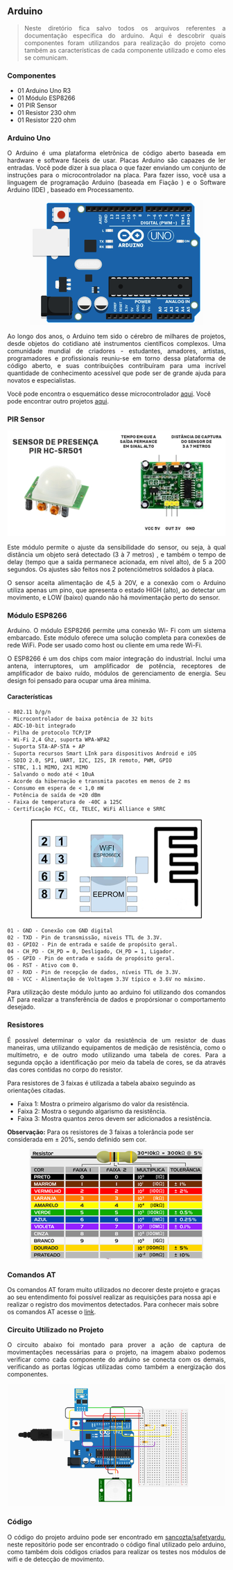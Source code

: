 ## Arduino

><p style="text-align: justify;">Neste diretório fica salvo todos os arquivos referentes a documentação especifica do arduino. Aqui é descobrir quais componentes foram utilizandos para realização do projeto como também as características de cada componente utilizado e como eles se comunicam.</p>

### Componentes

- 01 Arduino Uno R3
- 01 Módulo ESP8266
- 01 PIR Sensor
- 01 Resistor 230 ohm
- 01 Resistor 220 ohm

### Arduino Uno

<p style="text-align: justify;">
O Arduino é uma plataforma eletrônica de código aberto baseada em hardware e software fáceis de usar. Placas Arduino são capazes de ler entradas.
Você pode dizer à sua placa o que fazer enviando um conjunto de instruções para o microcontrolador na placa. Para fazer isso, você usa a linguagem de programação Arduino (baseada em Fiação ) e o Software Arduino (IDE) , baseado em Processamento.
</p>

<p align="center">
  <img src="../files/07.png">
</p>

<p style="text-align: justify;">
Ao longo dos anos, o Arduino tem sido o cérebro de milhares de projetos, desde objetos do cotidiano até instrumentos científicos complexos. Uma comunidade mundial de criadores - estudantes, amadores, artistas, programadores e profissionais reuniu-se em torno dessa plataforma de código aberto, e suas contribuições contribuíram para uma incrível quantidade de conhecimento acessível que pode ser de grande ajuda para novatos e especialistas.
</p>

Você pode encontra o esquemático desse microcontrolador [aqui](https://www.arduino.cc/en/uploads/Main/Arduino_Uno_Rev3-schematic.pdf). Você pode encontrar outro projetos [aqui](https://create.arduino.cc/projecthub). 

### PIR Sensor

<p align="center">
  <img src="../files/10.png">
</p>

<p style="text-align: justify;">
Este módulo permite o ajuste da sensibilidade do sensor, ou seja, à qual distância um objeto será detectado (3 à 7 metros) , e também o tempo de delay (tempo que a saída permanece acionada, em nível alto), de 5 a 200 segundos. Os ajustes são feitos nos 2 potenciômetros soldados à placa.
</p>

<p style="text-align: justify;">
O sensor aceita alimentação de 4,5 à 20V, e a conexão com o Arduino utiliza apenas um pino, que apresenta o estado HIGH (alto), ao detectar um movimento, e LOW (baixo) quando não há movimentação perto do sensor.
</p>

### Módulo ESP8266

<p style="text-align: justify;">
Arduino. O módulo ESP8266 permite uma conexão Wi- Fi  com um sistema embarcado. Este módulo oferece uma solução completa para conexões de rede WiFi. Pode ser usado como host ou cliente em uma rede Wi-Fi.
</p>

<p style="text-align: justify;">
O ESP8266 é um dos chips com maior integração do industrial. Inclui uma antena, interruptores, um amplificador de potência, receptores de amplificador de baixo ruído, módulos de gerenciamento de energia. Seu design foi pensado para ocupar uma área mínima.
</p>

#### Características


	- 802.11 b/g/n
	- Microcontrolador de baixa potência de 32 bits
	- ADC-10-bit integrado
	- Pilha de protocolo TCP/IP
	- Wi-Fi 2,4 Ghz, suporta WPA-WPA2
	- Suporta STA-AP-STA + AP
	- Suporta recursos Smart LInk para dispositivos Android e iOS
	- SDIO 2.0, SPI, UART, I2C, I2S, IR remoto, PWM, GPIO
	- STBC, 1.1 MIMO, 2X1 MIMO
	- Salvando o modo até < 10uA
	- Acorde da hibernação e transmita pacotes em menos de 2 ms
	- Consumo em espera de < 1,0 mW
	- Potência de saída de +20 dBm
	- Faixa de temperatura de -40C a 125C
	- Certificação FCC, CE, TELEC, WiFi Alliance e SRRC

<p align="center">
  <img src="../files/04.png">
</p>

    01 - GND - Conexão com GND digital
    02 - TXD - Pin de transmissão, niveis TTL de 3.3V.
    03 - GPIO2 - Pin de entrada e saíde de propósito geral.
    04 - CH_PD - CH_PD = 0, Desligado, CH_PD = 1, Ligador.
    05 - GPIO - Pin de entrada e saída de propósito geral.
    06 - RST - Ativo com 0.
    07 - RXD - Pin de recepção de dados, níveis TTL de 3.3V.
    08 - VCC - Alimentação de Voltagem 3.3V típico e 3.6V no máximo.

<p style="text-align: justify;">
Para utilização deste módulo junto ao arduino foi utilizando dos comandos AT para realizar a transferência de dados e propórsionar o comportamento desejado.
</p>

### Resistores

<p style="text-align: justify;">
É possível determinar o valor da resistência de um resistor de duas maneiras, uma utilizando equipamentos de medição de resistência, como o multímetro, e de outro modo utilizando uma tabela de cores. Para a segunda opção a identificação por meio da tabela de cores, se da através das cores contidas no corpo do resistor.
</p>

Para resistores de 3 faixas é utilizada a tabela abaixo seguindo as orientações citadas.

- Faixa 1: Mostra o primeiro algarismo do valor da resistência.
- Faixa 2: Mostra o segundo algarismo da resistência.
- Faixa 3: Mostra quantos zeros devem ser adicionados a resistência.

<b>Observação:</b> Para os resistores de 3 faixas a tolerância pode ser considerada em ± 20%, sendo definido sem cor.

<p align="center">
  <img src="../files/05.png">
</p>

### Comandos AT

Os comandos AT foram muito utilizados no decorer deste projeto e graças ao seu entendimento foi possível realizar as requisições para nossa api e realizar o registro dos movimentos detectados. Para conhecer mais sobre os comandos AT acesse o [link](http://room-15.github.io/blog/2015/03/26/esp8266-at-command-reference/).

### Circuito Utilizado no Projeto

<p style="text-align: justify;">
O circuito abaixo foi montado para prover a ação de captura de movimentações necessárias para o projeto, na imagem abaixo podemos verificar como cada componente do arduino se conecta com os demais, verificando as portas lógicas utilizadas como também a energização dos componentes.
</p>

<p align="center">
  <img src="../files/11.png">
</p>

### Código

<p style="text-align: justify;">
O código do projeto arduino pode ser encontrado em <a href="https://github.com/sancozta/safetyardu">sancozta/safetyardu</a>, neste repositório pode ser encontrado o código final utilizado pelo arduino, como também dois códigos criados para realizar os testes nos módulos de wifi e de detecção de movimento.
</p>